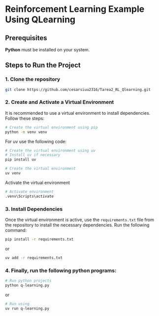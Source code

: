 # **Reinforcement Learning Example Using QLearning**

## **Prerequisites**
**Python** must be installed on your system.

## **Steps to Run the Project**

### 1. Clone the repository

```bash
git clone https://github.com/cesarsiuu2316/Tarea2_RL_Qlearning.git
```

### 2. Create and Activate a Virtual Environment
It is recommended to use a virtual environment to install dependencies. Follow these steps:

```bash
# Create the virtual environment using pip
python -m venv venv
```

For uv use the following code:
```bash
# Create the virtual environment using uv
# Install uv if necessary
pip install uv

# Create the virtual environment
uv venv
```

Activate the virtual environment
```bash
# Activate environment
.venv\Scripts\activate
```

### 3. **Install Dependencies**
Once the virtual environment is active, use the `requirements.txt` file from the repository to install the necessary dependencies. Run the following command:

```bash
pip install -r requirements.txt
```
or
```bash
uv add -r requirements.txt
```

### 4. Finally, run the following python programs:

```bash
# Run python projects
python q-learning.py
```
or
```bash
# Run using
uv run q-learning.py
```